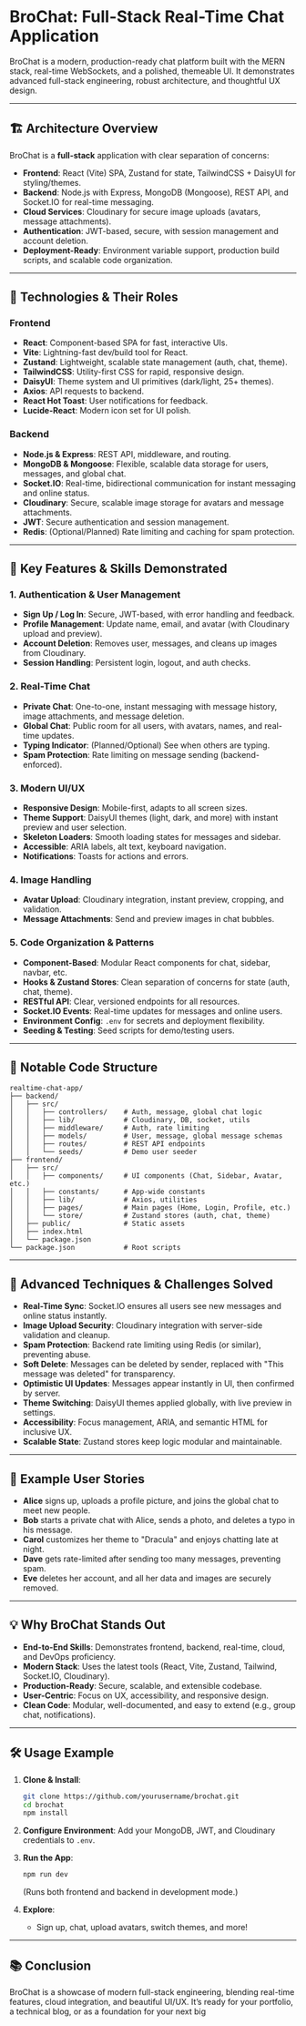 # BroChat: Full-Stack Real-Time Chat Application

BroChat is a modern, production-ready chat platform built with the MERN stack, real-time WebSockets, and a polished, themeable UI. It demonstrates advanced full-stack engineering, robust architecture, and thoughtful UX design.

---

## 🏗️ Architecture Overview

BroChat is a **full-stack** application with clear separation of concerns:

- **Frontend**: React (Vite) SPA, Zustand for state, TailwindCSS + DaisyUI for styling/themes.
- **Backend**: Node.js with Express, MongoDB (Mongoose), REST API, and Socket.IO for real-time messaging.
- **Cloud Services**: Cloudinary for secure image uploads (avatars, message attachments).
- **Authentication**: JWT-based, secure, with session management and account deletion.
- **Deployment-Ready**: Environment variable support, production build scripts, and scalable code organization.

---

## 🚀 Technologies & Their Roles

### Frontend

- **React**: Component-based SPA for fast, interactive UIs.
- **Vite**: Lightning-fast dev/build tool for React.
- **Zustand**: Lightweight, scalable state management (auth, chat, theme).
- **TailwindCSS**: Utility-first CSS for rapid, responsive design.
- **DaisyUI**: Theme system and UI primitives (dark/light, 25+ themes).
- **Axios**: API requests to backend.
- **React Hot Toast**: User notifications for feedback.
- **Lucide-React**: Modern icon set for UI polish.

### Backend

- **Node.js & Express**: REST API, middleware, and routing.
- **MongoDB & Mongoose**: Flexible, scalable data storage for users, messages, and global chat.
- **Socket.IO**: Real-time, bidirectional communication for instant messaging and online status.
- **Cloudinary**: Secure, scalable image storage for avatars and message attachments.
- **JWT**: Secure authentication and session management.
- **Redis**: (Optional/Planned) Rate limiting and caching for spam protection.

---

## 🧩 Key Features & Skills Demonstrated

### 1. **Authentication & User Management**

- **Sign Up / Log In**: Secure, JWT-based, with error handling and feedback.
- **Profile Management**: Update name, email, and avatar (with Cloudinary upload and preview).
- **Account Deletion**: Removes user, messages, and cleans up images from Cloudinary.
- **Session Handling**: Persistent login, logout, and auth checks.

### 2. **Real-Time Chat**

- **Private Chat**: One-to-one, instant messaging with message history, image attachments, and message deletion.
- **Global Chat**: Public room for all users, with avatars, names, and real-time updates.
- **Typing Indicator**: (Planned/Optional) See when others are typing.
- **Spam Protection**: Rate limiting on message sending (backend-enforced).

### 3. **Modern UI/UX**

- **Responsive Design**: Mobile-first, adapts to all screen sizes.
- **Theme Support**: DaisyUI themes (light, dark, and more) with instant preview and user selection.
- **Skeleton Loaders**: Smooth loading states for messages and sidebar.
- **Accessible**: ARIA labels, alt text, keyboard navigation.
- **Notifications**: Toasts for actions and errors.

### 4. **Image Handling**

- **Avatar Upload**: Cloudinary integration, instant preview, cropping, and validation.
- **Message Attachments**: Send and preview images in chat bubbles.

### 5. **Code Organization & Patterns**

- **Component-Based**: Modular React components for chat, sidebar, navbar, etc.
- **Hooks & Zustand Stores**: Clean separation of concerns for state (auth, chat, theme).
- **RESTful API**: Clear, versioned endpoints for all resources.
- **Socket.IO Events**: Real-time updates for messages and online users.
- **Environment Config**: `.env` for secrets and deployment flexibility.
- **Seeding & Testing**: Seed scripts for demo/testing users.

---

## 📁 Notable Code Structure

```
realtime-chat-app/
├── backend/
│   ├── src/
│   │   ├── controllers/    # Auth, message, global chat logic
│   │   ├── lib/            # Cloudinary, DB, socket, utils
│   │   ├── middleware/     # Auth, rate limiting
│   │   ├── models/         # User, message, global message schemas
│   │   ├── routes/         # REST API endpoints
│   │   └── seeds/          # Demo user seeder
├── frontend/
│   ├── src/
│   │   ├── components/     # UI components (Chat, Sidebar, Avatar, etc.)
│   │   ├── constants/      # App-wide constants
│   │   ├── lib/            # Axios, utilities
│   │   ├── pages/          # Main pages (Home, Login, Profile, etc.)
│   │   └── store/          # Zustand stores (auth, chat, theme)
│   ├── public/             # Static assets
│   ├── index.html
│   └── package.json
└── package.json            # Root scripts
```

---

## 🧠 Advanced Techniques & Challenges Solved

- **Real-Time Sync**: Socket.IO ensures all users see new messages and online status instantly.
- **Image Upload Security**: Cloudinary integration with server-side validation and cleanup.
- **Spam Protection**: Backend rate limiting using Redis (or similar), preventing abuse.
- **Soft Delete**: Messages can be deleted by sender, replaced with "This message was deleted" for transparency.
- **Optimistic UI Updates**: Messages appear instantly in UI, then confirmed by server.
- **Theme Switching**: DaisyUI themes applied globally, with live preview in settings.
- **Accessibility**: Focus management, ARIA, and semantic HTML for inclusive UX.
- **Scalable State**: Zustand stores keep logic modular and maintainable.

---

## 👤 Example User Stories

- **Alice** signs up, uploads a profile picture, and joins the global chat to meet new people.
- **Bob** starts a private chat with Alice, sends a photo, and deletes a typo in his message.
- **Carol** customizes her theme to "Dracula" and enjoys chatting late at night.
- **Dave** gets rate-limited after sending too many messages, preventing spam.
- **Eve** deletes her account, and all her data and images are securely removed.

---

## 💡 Why BroChat Stands Out

- **End-to-End Skills**: Demonstrates frontend, backend, real-time, cloud, and DevOps proficiency.
- **Modern Stack**: Uses the latest tools (React, Vite, Zustand, Tailwind, Socket.IO, Cloudinary).
- **Production-Ready**: Secure, scalable, and extensible codebase.
- **User-Centric**: Focus on UX, accessibility, and responsive design.
- **Clean Code**: Modular, well-documented, and easy to extend (e.g., group chat, notifications).

---

## 🛠️ Usage Example

1. **Clone & Install**:

   ```bash
   git clone https://github.com/yourusername/brochat.git
   cd brochat
   npm install
   ```

2. **Configure Environment**:
   Add your MongoDB, JWT, and Cloudinary credentials to `.env`.

3. **Run the App**:

   ```bash
   npm run dev
   ```

   (Runs both frontend and backend in development mode.)

4. **Explore**:
   - Sign up, chat, upload avatars, switch themes, and more!

---

## 📚 Conclusion

BroChat is a showcase of modern full-stack engineering, blending real-time features, cloud integration, and beautiful UI/UX. It’s ready for your portfolio, a technical blog, or as a foundation for your next big
